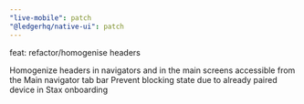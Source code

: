 ```yaml
---
"live-mobile": patch
"@ledgerhq/native-ui": patch
---
```


feat: refactor/homogenise headers

Homogenize headers in navigators and in the main screens accessible from the Main navigator tab bar
Prevent blocking state due to already paired device in Stax onboarding
